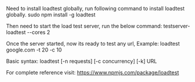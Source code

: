 Need to install loadtest globally, run following command to install loadtest globally.
    sudo npm install -g loadtest

Then need to start the load test server, run the below command:
    testserver-loadtest --cores 2

Once the server started, now its ready to test any url, Example:
    loadtest google.com -t 20 -c 10

Basic syntax:
    loadtest [-n requests] [-c concurrency] [-k] URL

For complete reference visit: https://www.npmjs.com/package/loadtest